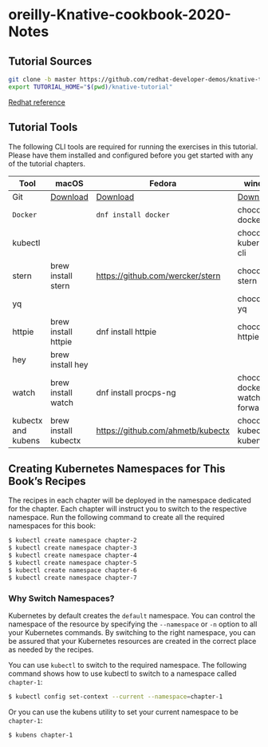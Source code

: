 # oreilly-Knative-cookbook-2020-Notes
## Tutorial Sources
```bash
git clone -b master https://github.com/redhat-developer-demos/knative-tutorial
export TUTORIAL_HOME="$(pwd)/knative-tutorial"
```

[Redhat reference](https://redhat-developer-demos.github.io/knative-tutorial/knative-tutorial/setup/setup.html#download-tutorial-sources)
## Tutorial Tools


The following CLI tools are required for running the exercises in this tutorial. Please have them installed and configured before you get started with any of the tutorial chapters.


|**Tool**|**macOS**|**Fedora**|**windows**
|--------------------|----------------------|-----------------------------------|------------------------------------|
| Git                | [Download](https://git-scm.com/download/mac)|[Download]( https://git-scm.com/download/win)|[Download](https://git-scm.com/download/linux)|
| `Docker`           |                      |  `dnf install docker`             |  choco install docker-cli          |
| kubectl            |                      |                                   |  choco install kubernetes-cli      |
| stern              | brew install stern   | https://github.com/wercker/stern  |  choco install stern               |
| yq                 |                      |                                   |  choco install yq                  |
| httpie             | brew install httpie  | dnf install httpie                |  choco install httpie              |
| hey                | brew install hey     |                                   |                                    |
| watch              | brew install watch   | dnf install procps-ng             |  choco install docker-watch-forwarder |
| kubectx and kubens | brew install kubectx | https://github.com/ahmetb/kubectx |  choco install kubectx    kubens        |

  

## Creating Kubernetes Namespaces for This Book’s Recipes
The recipes in each chapter will be deployed in the namespace dedicated for the chapter. Each chapter will instruct you to switch to the respective namespace. Run the following command to create all the required namespaces for this book:
```bash
$ kubectl create namespace chapter-2
$ kubectl create namespace chapter-3
$ kubectl create namespace chapter-4
$ kubectl create namespace chapter-5
$ kubectl create namespace chapter-6
$ kubectl create namespace chapter-7
```
### Why Switch Namespaces?
Kubernetes by default creates the ``default`` namespace. You can control the namespace of the resource by specifying the ``--namespace`` or ``-n`` option to all your Kubernetes commands. By switching to the right namespace, you can be assured that your Kubernetes resources are created in the correct place as needed by the recipes.

You can use ``kubectl`` to switch to the required namespace. The following command shows how to use kubectl to switch to a namespace called ``chapter-1``:
```bash
$ kubectl config set-context --current --namespace=chapter-1
```
Or you can use the kubens utility to set your current namespace to be ``chapter-1``:
```bash
$ kubens chapter-1
```
